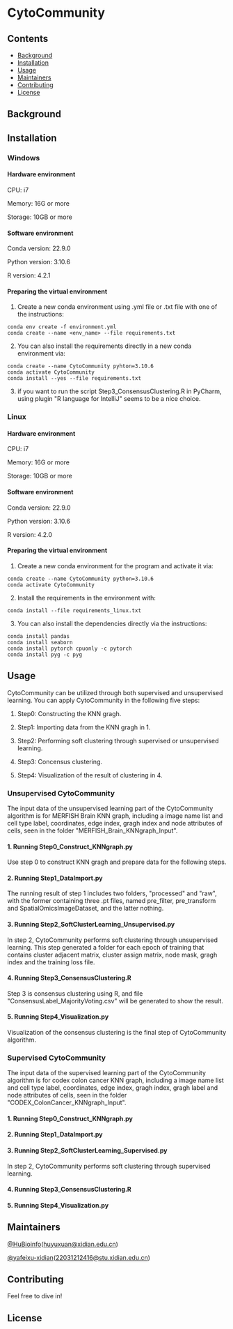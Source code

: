 # CytoCommunity

## Contents

- [Background](#background)
- [Installation](#installation)
- [Usage](#usage)
- [Maintainers](#maintainers)
- [Contributing](#contributing)
- [License](#license)

## Background

## Installation

### Windows

#### Hardware environment 

CPU: i7

Memory: 16G or more

Storage: 10GB or more

#### Software environment 

Conda version: 22.9.0

Python version: 3.10.6

R version: 4.2.1

#### Preparing the virtual environment

1. Create a new conda environment using .yml file or .txt file with one of the instructions:

```
conda env create -f environment.yml
conda create --name <env_name> --file requirements.txt
```

2. You can also install the requirements directly in a new conda environment via:

```
conda create --name CytoCommunity pyhton=3.10.6
conda activate CytoCommunity
conda install --yes --file requirements.txt
```

3. if you want to run the script Step3_ConsensusClustering.R in PyCharm, using plugin "R language for IntelliJ" seems to be a nice choice. 

### Linux

#### Hardware environment 

CPU: i7

Memory: 16G or more

Storage: 10GB or more

#### Software environment 

Conda version: 22.9.0

Python version: 3.10.6

R version: 4.2.0

#### Preparing the virtual environment 

1. Create a new conda environment for the program and activate it via:

```
conda create --name CytoCommunity python=3.10.6
conda activate CytoCommunity
```

2. Install the requirements in the environment with:

```
conda install --file requirements_linux.txt
```

3. You can also install the dependencies directly via the instructions:

```
conda install pandas
conda install seaborn
conda install pytorch cpuonly -c pytorch
conda install pyg -c pyg
```

## Usage

CytoCommunity can be utilized through both supervised and unsupervised learning. You can apply CytoCommunity in the following five steps:

  1. Step0: Constructing the KNN gragh.

  2. Step1: Importing data from the KNN gragh in 1.

  3. Step2: Performing soft clustering through supervised or unsupervised learning.

  4. Step3: Concensus clustering.

  5. Step4: Visualization of the result of clustering in 4.

### Unsupervised CytoCommunity

The input data of the unsupervised learning part of the CytoCommunity algorithm is for MERFISH Brain KNN graph, including a image name list and cell type label, coordinates, edge index, gragh index and node attributes of cells, seen in the folder "MERFISH_Brain_KNNgraph_Input".

#### 1. Running Step0_Construct_KNNgraph.py

Use step 0 to construct KNN gragh and prepare data for the following steps.

#### 2. Running Step1_DataImport.py

The running result of step 1 includes two folders, "processed" and "raw", with the former containing three .pt files, named pre_filter, pre_transform and SpatialOmicsImageDataset, and the latter nothing. 

#### 3. Running Step2_SoftClusterLearning_Unsupervised.py

In step 2, CytoCommunity performs soft clustering through unsupervised learning. This step generated a folder for each epoch of training that contains cluster adjacent matrix, cluster assign matrix, node mask, gragh index and the training loss file.

#### 4. Running Step3_ConsensusClustering.R

Step 3 is consensus clustering using R, and file "ConsensusLabel_MajorityVoting.csv" will be generated to show the result.

#### 5. Running Step4_Visualization.py

Visualization of the consensus clustering is the final step of CytoCommunity algorithm. 

### Supervised CytoCommunity

The input data of the supervised learning part of the CytoCommunity algorithm is for codex colon cancer KNN graph, including a image name list and cell type label, coordinates, edge index, gragh index, gragh label and node attributes of cells, seen in the folder "CODEX_ColonCancer_KNNgraph_Input".

#### 1. Running Step0_Construct_KNNgraph.py

#### 2. Running Step1_DataImport.py

#### 3. Running Step2_SoftClusterLearning_Supervised.py

In step 2, CytoCommunity performs soft clustering through supervised learning. 

#### 4. Running Step3_ConsensusClustering.R

#### 5. Running Step4_Visualization.py

## Maintainers

[@HuBioinfo](https://github.com/huBioinfo)(huyuxuan@xidian.edu.cn)

[@yafeixu-xidian](https://github.com/yafeixu-xidian)(22031212416@stu.xidian.edu.cn)

## Contributing

Feel free to dive in!

## License

